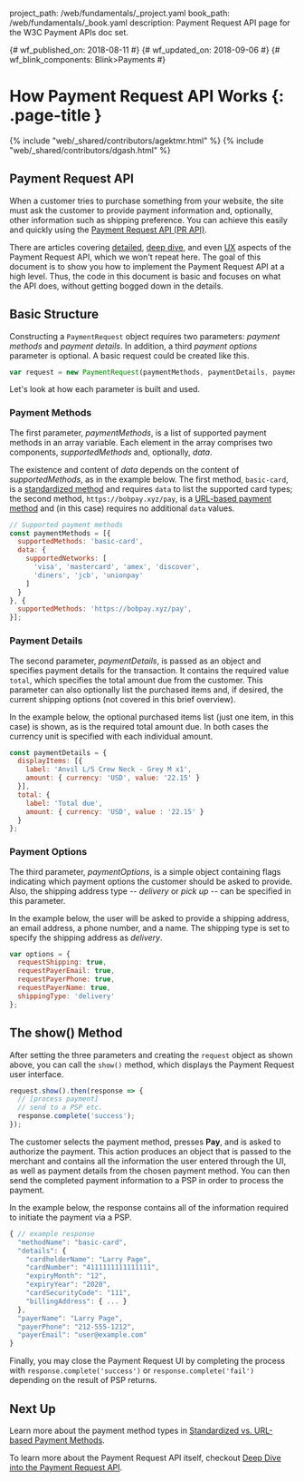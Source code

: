 project_path: /web/fundamentals/_project.yaml
book_path: /web/fundamentals/_book.yaml
description: Payment Request API page for the W3C Payment APIs doc set.

{# wf_published_on: 2018-08-11 #}
{# wf_updated_on: 2018-09-06 #}
{# wf_blink_components: Blink>Payments #}

# How Payment Request API Works {: .page-title }

{% include "web/_shared/contributors/agektmr.html" %}
{% include "web/_shared/contributors/dgash.html" %}

## Payment Request API

When a customer tries to purchase something from your website, the site must ask
the customer to provide payment information and, optionally, other information
such as shipping preference. You can achieve this easily and quickly using the
[Payment Request API (PR API)](https://w3c.github.io/payment-request/).

There are articles covering
[detailed](https://developer.mozilla.org/en-US/docs/Web/API/Payment_Request_API),
[deep
dive](/web/fundamentals/payments/deep-dive-into-payment-request),
and even
[UX](/web/fundamentals/payments/payment-request-ux-considerations)
aspects of the Payment Request API, which we won't repeat here. The goal of this
document is to show you how to implement the Payment Request API at a high
level. Thus, the code in this document is basic and focuses on what the API
does, without getting bogged down in the details.

## Basic Structure

Constructing a `PaymentRequest` object requires two parameters: _payment
methods_ and _payment details_. In addition, a third _payment options_ parameter
is optional. A basic request could be created like this.

```javascript
var request = new PaymentRequest(paymentMethods, paymentDetails, paymentOptions);
```

Let's look at how each parameter is built and used.

### Payment Methods

The first parameter, _paymentMethods_, is a list of supported payment methods in
an array variable. Each element in the array comprises two components,
_supportedMethods_ and, optionally, _data_. 

The existence and content of _data_ depends on the content of
_supportedMethods_, as in the example below. The first method, `basic-card`, is
a [standardized
method](https://docs.google.com/document/d/13hYK7-ddiRpD-VdD05310ZTUxrfUZ3Zj911NofaFc6I/edit?ts=5b075b04#)
and requires `data` to list the supported card types; the second method,
`https://bobpay.xyz/pay`, is a [URL-based payment
method](https://docs.google.com/document/d/13hYK7-ddiRpD-VdD05310ZTUxrfUZ3Zj911NofaFc6I/edit#heading=h.3lvtd3sanlb1)
and (in this case) requires no additional `data` values.

```javascript
// Supported payment methods
const paymentMethods = [{
  supportedMethods: 'basic-card',
  data: {
    supportedNetworks: [
      'visa', 'mastercard', 'amex', 'discover',
      'diners', 'jcb', 'unionpay'
    ]
  }
}, {
  supportedMethods: 'https://bobpay.xyz/pay',
}];
```

### Payment Details

The second parameter, _paymentDetails_, is passed as an object and specifies
payment details for the transaction. It contains the required value `total`,
which specifies the total amount due from the customer. This parameter can also
optionally list the purchased items and, if desired, the current shipping
options (not covered in this brief overview).

In the example below, the optional purchased items list (just one item, in this
case) is shown, as is the required total amount due. In both cases the currency
unit is specified with each individual amount.

```javascript
const paymentDetails = {
  displayItems: [{
    label: 'Anvil L/S Crew Neck - Grey M x1',
    amount: { currency: 'USD', value: '22.15' }
  }],
  total: {
    label: 'Total due',
    amount: { currency: 'USD', value : '22.15' }
  }
};
```

### Payment Options

The third parameter, _paymentOptions_, is a simple object containing flags
indicating which payment options the customer should be asked to provide. Also,
the shipping address type -- _delivery_ or _pick up_ -- can be specified in this
parameter.

In the example below, the user will be asked to provide a shipping address, an
email address, a phone number, and a name. The shipping type is set to specify
the shipping address as _delivery_.

```javascript
var options = {
  requestShipping: true,
  requestPayerEmail: true,
  requestPayerPhone: true,
  requestPayerName: true,
  shippingType: 'delivery'
};
```

## The show() Method

After setting the three parameters and creating the `request` object as shown
above, you can call the `show()` method, which displays the Payment Request user
interface.

```javascript
request.show().then(response => {
  // [process payment]
  // send to a PSP etc.
  response.complete('success');
});
```

The customer selects the payment method, presses **Pay**, and is asked to
authorize the payment. This action produces an object that is passed to the
merchant and contains all the information the user entered through the UI, as
well as payment details from the chosen payment method. You can then send the
completed payment information to a PSP in order to process the payment.

In the example below, the response contains all of the information required to
initiate the payment via a PSP.

```javascript
{ // example response
  "methodName": "basic-card",
  "details": {
    "cardholderName": "Larry Page",
    "cardNumber": "4111111111111111",
    "expiryMonth": "12",
    "expiryYear": "2020",
    "cardSecurityCode": "111",
    "billingAddress": { ... }
  },
  "payerName": "Larry Page",
  "payerPhone": "212-555-1212",
  "payerEmail": "user@example.com"
}
```

Finally, you may close the Payment Request UI by completing the process with
`response.complete('success')` or `response.complete('fail')` depending on the
result of PSP returns.

## Next Up

Learn more about the payment method types in [Standardized vs. URL-based Payment
Methods](/web/fundamentals/payments/how-it-works/payment-method-basics).

To learn more about the Payment Request API itself, checkout [Deep Dive into the
Payment Request
API](/web/fundamentals/payments/merchant-guide/deep-dive-into-payment-request).
